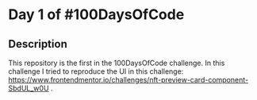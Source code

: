 # Day 1 of #100DaysOfCode

## Description

This repository is the first in the 100DaysOfCode challenge. In this challenge I tried to reproduce the UI in this challenge: https://www.frontendmentor.io/challenges/nft-preview-card-component-SbdUL_w0U .

